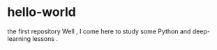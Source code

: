 # hello-world
the first repository
Well , I come here to study some Python and deep-learning lessons .
